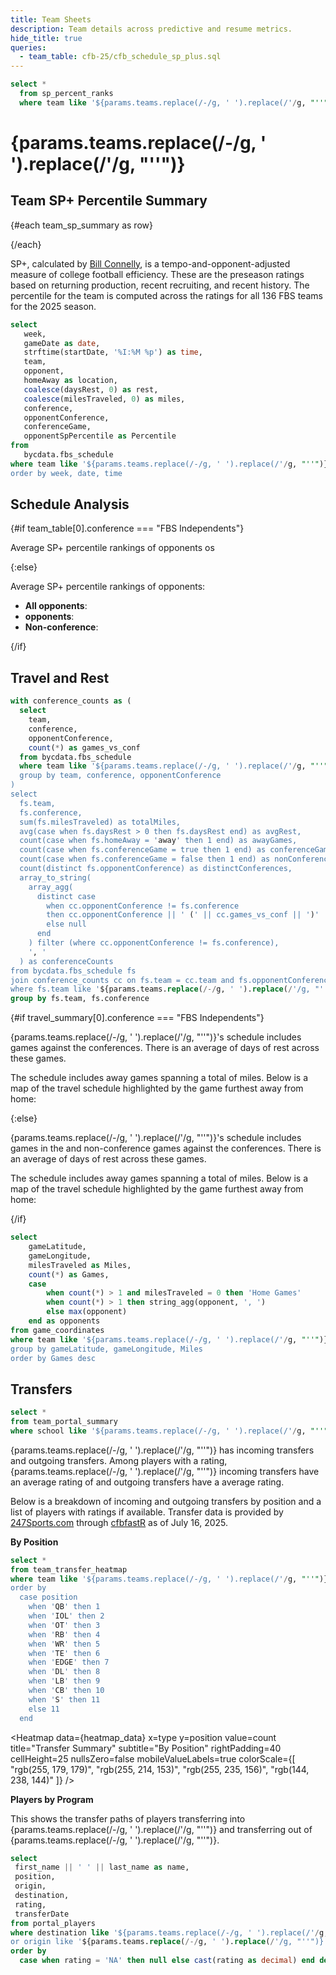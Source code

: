 ```yaml
---
title: Team Sheets
description: Team details across predictive and resume metrics.
hide_title: true
queries:
  - team_table: cfb-25/cfb_schedule_sp_plus.sql
---
```


```sql team_sp_summary
select *
  from sp_percent_ranks
  where team like '${params.teams.replace(/-/g, ' ').replace(/'/g, "''")}' 
```

# {params.teams.replace(/-/g, ' ').replace(/'/g, "''")}

## Team SP+ Percentile Summary

{#each team_sp_summary as row}

<BigValue
  data={row}
  value=spPercentile
  title="Overall"
  fmt='pct1'
/>

<BigValue
  data={row}
  value=offPercentile
  title="Offense"
  fmt='pct1'
/>

<BigValue
  data={row}
  value=defPercentile
  title="Defense"
  fmt='pct1'
/>

<BigValue
  data={row}
  value=specTeamsPercentile
  title="Special Teams"
  fmt='pct1'
/>
{/each}

SP+, calculated by [Bill Connelly](https://bsky.app/profile/espnbillc.bsky.social), is a tempo-and-opponent-adjusted measure of college football efficiency. These are the preseason ratings based on returning production, recent recruiting, and recent history. The percentile for the team is computed across the ratings for all 136 FBS teams for the 2025 season.


```sql team_sched 
select
   week,
   gameDate as date,
   strftime(startDate, '%I:%M %p') as time,
   team,
   opponent,
   homeAway as location,
   coalesce(daysRest, 0) as rest,
   coalesce(milesTraveled, 0) as miles,
   conference,
   opponentConference,
   conferenceGame,
   opponentSpPercentile as Percentile
from
   bycdata.fbs_schedule
where team like '${params.teams.replace(/-/g, ' ').replace(/'/g, "''")}' 
order by week, date, time
```

## Schedule Analysis

{#if team_table[0].conference === "FBS Independents"}

Average SP+ percentile rankings of opponents os <Value data={team_table} column='avgOppSp' fmt=pct1/>

{:else}

Average SP+ percentile rankings of opponents:

- **All opponents**: <Value data={team_table} column='avgOppSp' fmt=pct1/>
- **<Value data={team_table} column='conference'/> opponents**: <Value data={team_table} column='avgOppSpConf' fmt=pct1/>
- **Non-conference**: <Value data={team_table} column='avgOppSpNonCon' fmt=pct1/>

{/if}

<DataTable data={team_sched} rows=15 rowNumbers=true>
  <Column id=week title="Week"/>
  <Column id=date fmt=m/d/y title="Date"/>
  <Column id=opponent title="Opponent"/>
  <Column id=location title="Location" colGroup="Difficulty"/>
  <Column id=rest fmt=num title="Rest" colGroup="Difficulty"/>
  <Column id=miles fmt=num0 title="Miles" colGroup="Difficulty"/>
  <Column id=Percentile fmt=pct1 contentType=bar barColor=#c3f6c3 backgroundColor=#fbb0a9 title="Opp SP+ %" colGroup="Difficulty"/>
</DataTable>


<BarChart 
    data={team_sched}
    title='Opponent Strength'
    subtitle='Measured by SP+ percentile'
    x=opponent
    y=Percentile
    swapXY=true
    yFmt=pct1
/>

## Travel and Rest 

```sql travel_summary
with conference_counts as (
  select 
    team,
    conference,
    opponentConference,
    count(*) as games_vs_conf
  from bycdata.fbs_schedule
  where team like '${params.teams.replace(/-/g, ' ').replace(/'/g, "''")}'
  group by team, conference, opponentConference
)
select 
  fs.team,
  fs.conference,
  sum(fs.milesTraveled) as totalMiles,
  avg(case when fs.daysRest > 0 then fs.daysRest end) as avgRest,
  count(case when fs.homeAway = 'away' then 1 end) as awayGames,
  count(case when fs.conferenceGame = true then 1 end) as conferenceGames,
  count(case when fs.conferenceGame = false then 1 end) as nonConferenceGames,
  count(distinct fs.opponentConference) as distinctConferences,
  array_to_string(
    array_agg(
      distinct case 
        when cc.opponentConference != fs.conference 
        then cc.opponentConference || ' (' || cc.games_vs_conf || ')'
        else null 
      end
    ) filter (where cc.opponentConference != fs.conference), 
    ', '
  ) as conferenceCounts
from bycdata.fbs_schedule fs
join conference_counts cc on fs.team = cc.team and fs.opponentConference = cc.opponentConference
where fs.team like '${params.teams.replace(/-/g, ' ').replace(/'/g, "''")}'
group by fs.team, fs.conference
```

{#if travel_summary[0].conference === "FBS Independents"}

{params.teams.replace(/-/g, ' ').replace(/'/g, "''")}'s schedule includes <Value data={travel_summary} column='nonConferenceGames' fmt="num"/>  games against the <Value data={travel_summary} column='conferenceCounts'/> conferences. There is an average of <Value data={travel_summary} column='avgRest' fmt="num1"/> days of rest across these games. 

The schedule includes <Value data={travel_summary} column='awayGames' fmt="num"/> away games spanning a total of <Value data={travel_summary} column='totalMiles' fmt="num0"/> miles. Below is a map of the travel schedule highlighted by the game furthest away from home: 

{:else}

{params.teams.replace(/-/g, ' ').replace(/'/g, "''")}'s schedule includes <Value data={travel_summary} column='conferenceGames' fmt="num"/> games in the <Value data={travel_summary} column='conference'/> and <Value data={travel_summary} column='nonConferenceGames' fmt="num"/> non-conference games against the <Value data={travel_summary} column='conferenceCounts'/> conferences. There is an average of <Value data={travel_summary} column='avgRest' fmt="num1"/> days of rest across these games. 

The schedule includes <Value data={travel_summary} column='awayGames' fmt="num"/> away games spanning a total of <Value data={travel_summary} column='totalMiles' fmt="num0"/> miles. Below is a map of the travel schedule highlighted by the game furthest away from home: 

{/if}

```sql game_coordinates
select 
    gameLatitude,
    gameLongitude,
    milesTraveled as Miles,
    count(*) as Games,
    case 
        when count(*) > 1 and milesTraveled = 0 then 'Home Games'
        when count(*) > 1 then string_agg(opponent, ', ')
        else max(opponent)
    end as opponents
from game_coordinates
where team like '${params.teams.replace(/-/g, ' ').replace(/'/g, "''")}' 
group by gameLatitude, gameLongitude, Miles
order by Games desc
```

<BaseMap>
   <Points data={game_coordinates} lat=gameLatitude long=gameLongitude color=#179917/>
  <Bubbles 
    data={game_coordinates}
    lat=gameLatitude
    long=gameLongitude
    size=Games
    sizeFmt=num
    value=Miles
    valueFmt=num
    pointName=opponents
    colorPalette={['green','yellow','orange','red']}
    opacity=0.5
  />
</BaseMap>

## Transfers

```sql transfer_summary
select *
from team_portal_summary
where school like '${params.teams.replace(/-/g, ' ').replace(/'/g, "''")}' 
```

{params.teams.replace(/-/g, ' ').replace(/'/g, "''")} has <Value data={transfer_summary} column='incomingCount' fmt="num"/> incoming transfers and <Value data={transfer_summary} column='outgoingCount' fmt="num"/> outgoing transfers. Among players with a rating, {params.teams.replace(/-/g, ' ').replace(/'/g, "''")} incoming transfers have an average rating of <Value data={transfer_summary} column='incomingAvgRating' fmt="num2"/> and outgoing transfers have a <Value data={transfer_summary} column='outgoingAvgRating' fmt="num2"/> average rating.

Below is a breakdown of incoming and outgoing transfers by position and a list of players with ratings if available. Transfer data is provided by [247Sports.com](https://247sports.com/season/2025-football/transferteamrankings/) through [cfbfastR](https://cfbfastr.sportsdataverse.org/reference/cfbd_recruiting_transfer_portal.html) as of July 16, 2025. 

**By Position** 

```sql heatmap_data 
select * 
from team_transfer_heatmap
where team like '${params.teams.replace(/-/g, ' ').replace(/'/g, "''")}' 
order by 
  case position
    when 'QB' then 1
    when 'IOL' then 2
    when 'OT' then 3
    when 'RB' then 4
    when 'WR' then 5
    when 'TE' then 6
    when 'EDGE' then 7
    when 'DL' then 8
    when 'LB' then 9
    when 'CB' then 10
    when 'S' then 11
    else 11
  end
```

<Heatmap 
    data={heatmap_data} 
    x=type 
    y=position 
    value=count 
    title="Transfer Summary"
    subtitle="By Position"
    rightPadding=40
    cellHeight=25
    nullsZero=false
    mobileValueLabels=true
    colorScale={[
        "rgb(255, 179, 179)", "rgb(255, 214, 153)",
        "rgb(255, 235, 156)",  "rgb(144, 238, 144)"
    ]}
/>


**Players by Program**

This shows the transfer paths of players transferring into {params.teams.replace(/-/g, ' ').replace(/'/g, "''")} and transferring out of {params.teams.replace(/-/g, ' ').replace(/'/g, "''")}. 

```sql portal_players
select 
 first_name || ' ' || last_name as name,
 position,
 origin,
 destination,
 rating,
 transferDate
from portal_players
where destination like '${params.teams.replace(/-/g, ' ').replace(/'/g, "''")}'
or origin like '${params.teams.replace(/-/g, ' ').replace(/'/g, "''")}'
order by 
  case when rating = 'NA' then null else cast(rating as decimal) end desc nulls last
```


<DataTable data={portal_players} rows=50 rowNumbers=true>
  <Column id=name title="Name"/>
  <Column id=position/>
  <Column id=rating fmt=num2/>
  <Column id=origin title="From"/>
  <Column id=destination title="To"/>
  <Column id=transferDate fmt=m/d/y title="Date"/>
</DataTable>